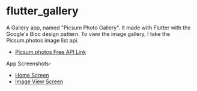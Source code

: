 # flutter_gallery

A Gallery app, named "Picsum Photo Gallery". It made with Flutter with the Google's Bloc design pattern. 
To view the image gallery, I take the Picsum.photos image list api.

- [Picsum.photos Free API Link](https://picsum.photos/v2/list)

App Screenshots-
- [Home Screen](https://drive.google.com/file/d/1WeTzmS76Ugw3ZRJm2Mqt5HFpgNdpsGHa/view?usp=sharing)
- [Image View Screen](https://drive.google.com/file/d/1WgiN1DSrhhRYN19xg0NiizJ-VS2ynMt7/view?usp=sharing)

